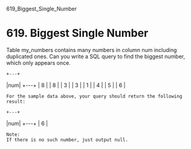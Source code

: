 619_Biggest_Single_Number
# 619. Biggest Single Number

Table my_numbers contains many numbers in column num including duplicated
        ones.
        Can you write a SQL query to find the biggest number, which only appears once.

    +---+
|num|
+---+
| 8 |
| 8 |
| 3 |
| 3 |
| 1 |
| 4 |
| 5 |
| 6 |

    For the sample data above, your query should return the following result:

    +---+
|num|
+---+
| 6 |

    Note:
    If there is no such number, just output null.